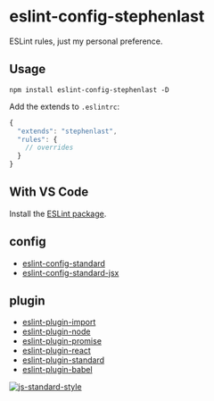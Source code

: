 
# eslint-config-stephenlast

ESLint rules, just my personal preference.

## Usage

`npm install eslint-config-stephenlast -D`

Add the extends to `.eslintrc`:

```js
{
  "extends": "stephenlast",
  "rules": {
    // overrides
  }
}
```

## With VS Code

Install the [ESLint package](https://marketplace.visualstudio.com/items?itemName=dbaeumer.vscode-eslint).

## config

- [eslint-config-standard](https://github.com/standard/eslint-config-standard)
- [eslint-config-standard-jsx](https://github.com/standard/eslint-config-standard-jsx)

## plugin

- [eslint-plugin-import](https://github.com/benmosher/eslint-plugin-import)
- [eslint-plugin-node](https://github.com/mysticatea/eslint-plugin-node)
- [eslint-plugin-promise](https://github.com/xjamundx/eslint-plugin-promise)
- [eslint-plugin-react](https://github.com/yannickcr/eslint-plugin-react)
- [eslint-plugin-standard](https://github.com/standard/eslint-plugin-standard)
- [eslint-plugin-babel](https://github.com/babel/eslint-plugin-babel)

[![js-standard-style](https://cdn.rawgit.com/standard/standard/master/badge.svg)](http://standardjs.com)
